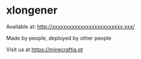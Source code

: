 xlongener
=========

Available at: http://xxxxxxxxxxxxxxxxxxxxxxxxx.xxx/

Made by people, deployed by other people

Visit us at https://minecraftia.pt
